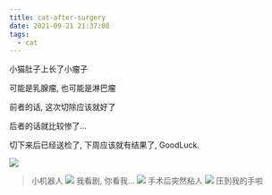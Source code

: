 ```yaml
---
title: cat-after-surgery
date: 2021-09-21 21:37:08
tags:
  - cat
---
```


小猫肚子上长了小瘤子

可能是乳腺瘤, 也可能是淋巴瘤

前者的话, 这次切除应该就好了

后者的话就比较惨了...

切下来后已经送检了, 下周应该就有结果了, GoodLuck.

![](./a110ded7f807e9c76bbb4c67cad59d17.jpg)
> 小机器人
![](./df28b0413a244df159879196cdcf4656.jpg)
> 我看剧, 你看我...
![](./手术后突然粘人.jpg)
> 手术后突然粘人
![](./压到我的手啦.jpg)
> 压到我的手啦
